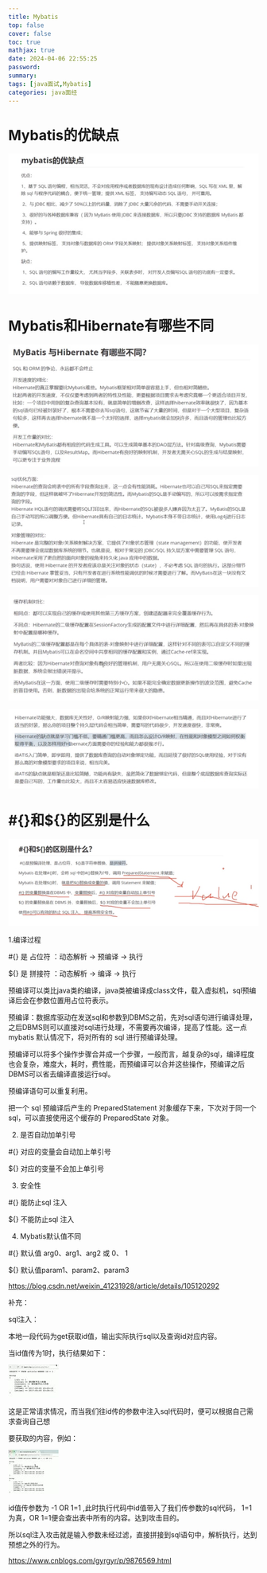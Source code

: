 ```yaml
---
title: Mybatis
top: false
cover: false
toc: true
mathjax: true
date: 2024-04-06 22:55:25
password:
summary:
tags: [java面试,Mybatis]
categories: java面经
---
```


# Mybatis的优缺点

![img](Mybatis/clip_image002.jpg)

# Mybatis和Hibernate有哪些不同

![img](Mybatis/clip_image003.jpg)

![img](Mybatis/clip_image004.jpg)

![img](Mybatis/clip_image005.jpg)

![img](Mybatis/clip_image006.jpg)

# \#{}和${}的区别是什么

![img](Mybatis/clip_image007.jpg)

1.编译过程

\#{} 是 占位符 ：动态解析 -> 预编译 -> 执行

${} 是 拼接符 ：动态解析 -> 编译 -> 执行

预编译可以类比java类的编译，java类被编译成class文件，载入虚拟机，sql预编译后会在参数位置用占位符表示。 

预编译：数据库驱动在发送sql和参数到DBMS之前，先对sql语句进行编译处理，之后DBMS则可以直接对sql进行处理，不需要再次编译，提高了性能。这一点mybatis 默认情况下，将对所有的 sql 进行预编译处理。

预编译可以将多个操作步骤合并成一个步骤，一般而言，越复杂的sql，编译程度也会复杂，难度大，耗时，费性能，而预编译可以合并这些操作，预编译之后DBMS可以省去编译直接运行sql。

预编译语句可以重复利用。

把一个 sql 预编译后产生的 PreparedStatement 对象缓存下来，下次对于同一个sql，可以直接使用这个缓存的 PreparedState 对象。

2. 是否自动加单引号

\#{} 对应的变量会自动加上单引号 

${} 对应的变量不会加上单引号 

3. 安全性

\#{} 能防止sql 注入

${} 不能防止sql 注入

4. Mybatis默认值不同

\#{} 默认值 arg0、arg1、arg2 或 0、 1

${} 默认值param1、param2、param3 

https://blog.csdn.net/weixin_41231928/article/details/105120292

补充：

sql注入：

本地一段代码为get获取id值，输出实际执行sql以及查询id对应内容。

当id值传为1时，执行结果如下：

![img](Mybatis/clip_image009.jpg)

这是正常请求情况，而当我们往id传的参数中注入sql代码时，便可以根据自己需求查询自己想

要获取的内容，例如：

![img](Mybatis/clip_image011.jpg)

id值传参数为 -1 OR 1=1 ,此时执行代码中id值带入了我们传参数的sql代码， 1=1 为真，OR 1=1便会查出表中所有的内容。达到攻击目的。

 所以sql注入攻击就是输入参数未经过滤，直接拼接到sql语句中，解析执行，达到预想之外的行为。 

https://www.cnblogs.com/gyrgyr/p/9876569.html